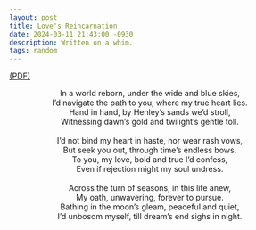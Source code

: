 ```yaml
---
layout: post
title: Love's Reincarnation
date: 2024-03-11 21:43:00 -0930
description: Written on a whim.
tags: random
---
```

[(PDF)](/assets/pdf/love's_reincarnation.pdf)

<center> In a world reborn, under the wide and blue skies,</center> 
<center> I’d navigate the path to you, where my true heart lies.</center> 
<center> Hand in hand, by Henley’s sands we’d stroll,</center> 
<center> Witnessing dawn’s gold and twilight’s gentle toll.</center> 
<br /> 
<center> I’d not bind my heart in haste, nor wear rash vows,</center> 
<center> But seek you out, through time’s endless bows.</center> 
<center> To you, my love, bold and true I’d confess,</center> 
<center> Even if rejection might my soul undress.</center> 
<br />
<center> Across the turn of seasons, in this life anew,</center> 
<center> My oath, unwavering, forever to pursue.</center> 
<center> Bathing in the moon’s gleam, peaceful and quiet,</center> 
<center> I’d unbosom myself, till dream’s end sighs in night.</center> 

